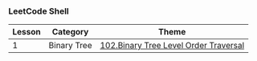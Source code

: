 ### LeetCode Shell


| Lesson | Category | Theme |
|--------| -------- | ----- |
|1|Binary Tree|[102.Binary Tree Level Order Traversal](https://leetcode.com/problems/binary-tree-level-order-traversal/description/)|
